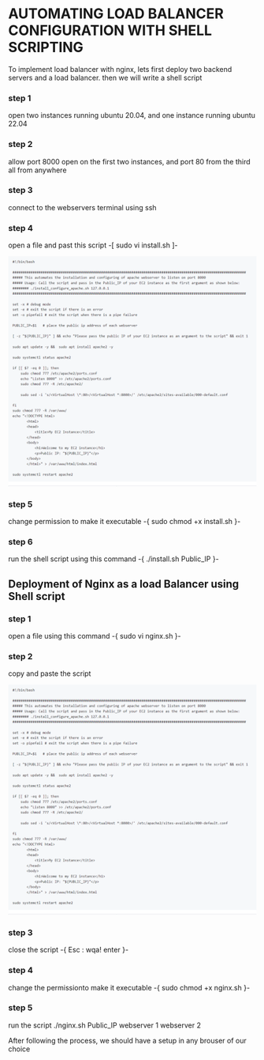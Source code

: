 # AUTOMATING LOAD BALANCER CONFIGURATION WITH SHELL SCRIPTING

To implement load balancer with nginx, lets first deploy two backend servers and a load balancer. then we will write a shell script

### step 1

open two instances running ubuntu 20.04, and one instance running ubuntu 22.04

### step 2

allow port 8000 open on the first two instances, and port 80 from the third all from anywhere

### step 3

connect to the webservers terminal using ssh

### step 4

open a file and past this script  -[ sudo vi install.sh ]-

![alt text](images/image.png)

### step 5

change permission to make it executable -{ sudo chmod +x install.sh }-

### step 6

run the shell script using this command -{ ./install.sh Public_IP }-

## Deployment of Nginx as a load Balancer using Shell script

### step 1 

open a file using this command -{ sudo vi nginx.sh }-

### step 2

copy and paste the script 

![alt text](images/image.png)

### step 3

close the script -{ Esc : wqa! enter }-

### step 4

change the permissionto make it executable -{ sudo chmod +x nginx.sh }-

### step 5

run the script ./nginx.sh Public_IP webserver 1 webserver 2

After following the process, we should have a setup in any brouser of our choice 


